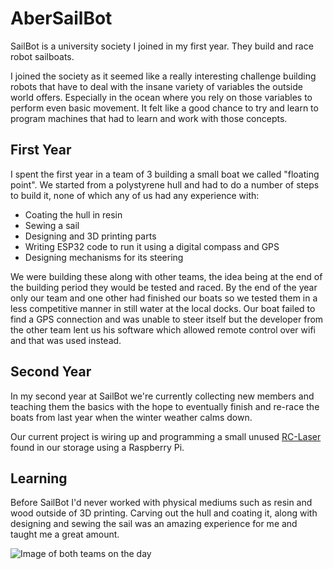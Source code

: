 
# AberSailBot
SailBot is a university society I joined in my first year. They build and race robot sailboats. 

I joined the society as it seemed like a really interesting challenge building robots that have to deal with the insane variety of variables the outside world offers. Especially in the ocean where you rely on those variables to perform even basic movement. It felt like a good chance to try and learn to program machines that had to learn and work with those concepts.

## First Year
I spent the first year in a team of 3 building a small boat we called "floating point". We started from a polystyrene hull and had to do a number of steps to build it, none of which any of us had any experience with:
- Coating the hull in resin
- Sewing a sail
- Designing and 3D printing parts
- Writing ESP32 code to run it using a digital compass and GPS
- Designing mechanisms for its steering

We were building these along with other teams, the idea being at the end of the building period they would be tested and raced. By the end of the year only our team and one other had finished our boats so we tested them in a less competitive manner in still water at the local docks. Our boat failed to find a GPS connection and was unable to steer itself but the developer from the other team lent us his software which allowed remote control over wifi and that was used instead.

## Second Year
In my second year at SailBot we're currently collecting new members and teaching them the basics with the hope to eventually finish and re-race the boats from last year when the winter weather calms down.

Our current project is wiring up and programming a small unused [RC-Laser](https://www.rclaser.org.uk/photos) found in our storage using a Raspberry Pi.

## Learning
Before SailBot I'd never worked with physical mediums such as resin and wood outside of 3D printing. Carving out the hull and coating it, along with designing and sewing the sail was an amazing experience for me and taught me a great amount.

![Image of both teams on the day](BoatingTeams.jpg)
